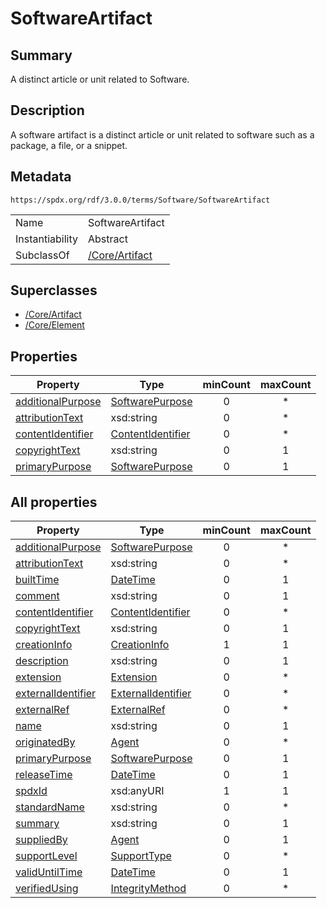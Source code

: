 <!-- Automatically generated by spec-parser v2.3.0 on 2024-07-16T15:00:52.540788+00:00 -->
<!-- SPDX-License-Identifier: Community-Spec-1.0 -->

# SoftwareArtifact

## Summary

A distinct article or unit related to Software.


## Description

A software artifact is a distinct article or unit related to software
such as a package, a file, or a snippet.


## Metadata

`https://spdx.org/rdf/3.0.0/terms/Software/SoftwareArtifact`


| | |
|---|---|
| Name | SoftwareArtifact |
| Instantiability | Abstract |
| SubclassOf | [/Core/Artifact](../../Core/Classes/Artifact.md) |


## Superclasses

* [/Core/Artifact](../../Core/Classes/Artifact.md)
* [/Core/Element](../../Core/Classes/Element.md)




## Properties

| Property | Type | minCount | maxCount |
|---|---|:---:|:---:|
| [additionalPurpose](../Properties/additionalPurpose.md) | [SoftwarePurpose](../Vocabularies/SoftwarePurpose.md) | 0 | * |
| [attributionText](../Properties/attributionText.md) | xsd:string | 0 | * |
| [contentIdentifier](../Properties/contentIdentifier.md) | [ContentIdentifier](../Classes/ContentIdentifier.md) | 0 | * |
| [copyrightText](../Properties/copyrightText.md) | xsd:string | 0 | 1 |
| [primaryPurpose](../Properties/primaryPurpose.md) | [SoftwarePurpose](../Vocabularies/SoftwarePurpose.md) | 0 | 1 |



## All properties

| Property | Type | minCount | maxCount |
|---|---|:---:|:---:|
| [additionalPurpose](../../Software/Properties/additionalPurpose.md) | [SoftwarePurpose](../../Software/Vocabularies/SoftwarePurpose.md) | 0 | * |
| [attributionText](../../Software/Properties/attributionText.md) | xsd:string | 0 | * |
| [builtTime](../../Core/Properties/builtTime.md) | [DateTime](../../Core/Datatypes/DateTime.md) | 0 | 1 |
| [comment](../../Core/Properties/comment.md) | xsd:string | 0 | 1 |
| [contentIdentifier](../../Software/Properties/contentIdentifier.md) | [ContentIdentifier](../../Software/Classes/ContentIdentifier.md) | 0 | * |
| [copyrightText](../../Software/Properties/copyrightText.md) | xsd:string | 0 | 1 |
| [creationInfo](../../Core/Properties/creationInfo.md) | [CreationInfo](../../Core/Classes/CreationInfo.md) | 1 | 1 |
| [description](../../Core/Properties/description.md) | xsd:string | 0 | 1 |
| [extension](../../Core/Properties/extension.md) | [Extension](../../Extension/Classes/Extension.md) | 0 | * |
| [externalIdentifier](../../Core/Properties/externalIdentifier.md) | [ExternalIdentifier](../../Core/Classes/ExternalIdentifier.md) | 0 | * |
| [externalRef](../../Core/Properties/externalRef.md) | [ExternalRef](../../Core/Classes/ExternalRef.md) | 0 | * |
| [name](../../Core/Properties/name.md) | xsd:string | 0 | 1 |
| [originatedBy](../../Core/Properties/originatedBy.md) | [Agent](../../Core/Classes/Agent.md) | 0 | * |
| [primaryPurpose](../../Software/Properties/primaryPurpose.md) | [SoftwarePurpose](../../Software/Vocabularies/SoftwarePurpose.md) | 0 | 1 |
| [releaseTime](../../Core/Properties/releaseTime.md) | [DateTime](../../Core/Datatypes/DateTime.md) | 0 | 1 |
| [spdxId](../../Core/Properties/spdxId.md) | xsd:anyURI | 1 | 1 |
| [standardName](../../Core/Properties/standardName.md) | xsd:string | 0 | * |
| [summary](../../Core/Properties/summary.md) | xsd:string | 0 | 1 |
| [suppliedBy](../../Core/Properties/suppliedBy.md) | [Agent](../../Core/Classes/Agent.md) | 0 | 1 |
| [supportLevel](../../Core/Properties/supportLevel.md) | [SupportType](../../Core/Vocabularies/SupportType.md) | 0 | * |
| [validUntilTime](../../Core/Properties/validUntilTime.md) | [DateTime](../../Core/Datatypes/DateTime.md) | 0 | 1 |
| [verifiedUsing](../../Core/Properties/verifiedUsing.md) | [IntegrityMethod](../../Core/Classes/IntegrityMethod.md) | 0 | * |



